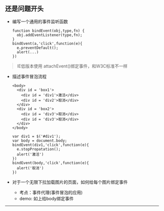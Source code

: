 ## 还是问题开头
- 编写一个通用的事件监听函数

      function bindEvent(obj,type,fn) {
        obj.addEventListener(type,fn);
      }
      bindEvent(a,'click',function(e){
        e.preventDefault();
        alert(...)
      })

> IE低版本使用 attachEvent()绑定事件，和W3C标准不一样

- 描述事件冒泡流程

      <body>
        <div id = 'box1'>
          <div id = 'div1'>激活</div>
          <div id = 'div2'>取消</div>
        </div>
        <div id = 'box2'>
          <div id = 'div3'>取消</div>
          <div id = 'div3'>取消</div>
        </div>
      </body>

      var div1 = $('#div1');
      var body = document.body;
      bindEvent(div1,'click',function(e){
        e.stopPropatation();
        alert('激活')
      })
      bindEvent(body,'click',function(e){
        alert('取消')
      })

- 对于一个无限下拉加载图片的页面，如何给每个图片绑定事件
    - 考点：事件代理(事件冒泡的应用)
    - demo: 如上给body绑定事件

- - -




